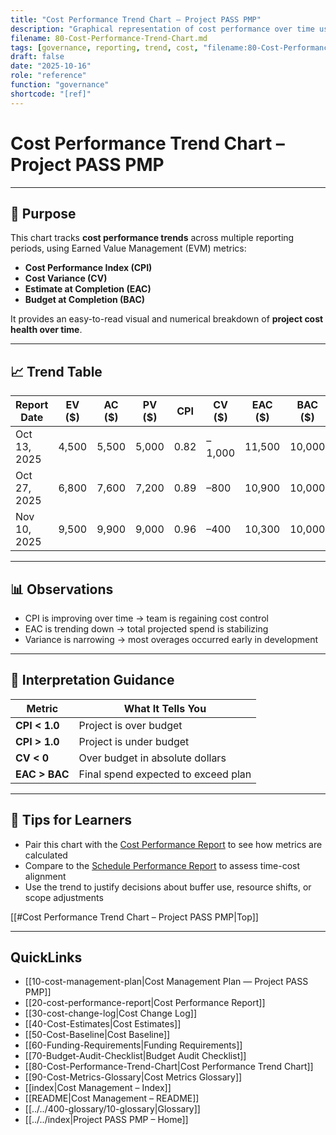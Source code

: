 ```yaml
---
title: "Cost Performance Trend Chart — Project PASS PMP"
description: "Graphical representation of cost performance over time using CPI, variance, and EVM data."
filename: 80-Cost-Performance-Trend-Chart.md
tags: [governance, reporting, trend, cost, "filename:80-Cost-Performance-Trend-Chart.md"]
draft: false
date: "2025-10-16"
role: "reference"
function: "governance"
shortcode: "[ref]"
---
```


# Cost Performance Trend Chart – Project PASS PMP  
---

## 📎 Purpose

This chart tracks **cost performance trends** across multiple reporting periods, using Earned Value Management (EVM) metrics:

- **Cost Performance Index (CPI)**  
- **Cost Variance (CV)**  
- **Estimate at Completion (EAC)**  
- **Budget at Completion (BAC)**

It provides an easy-to-read visual and numerical breakdown of **project cost health over time**.

---

## 📈 Trend Table

| Report Date | EV ($) | AC ($) | PV ($) | CPI | CV ($) | EAC ($) | BAC ($) | Notes |
|-------------|--------|--------|--------|-----|--------|---------|---------|-------|
| Oct 13, 2025 | 4,500  | 5,500  | 5,000  | 0.82 | –1,000 | 11,500  | 10,000  | Over budget (early) |
| Oct 27, 2025 | 6,800  | 7,600  | 7,200  | 0.89 | –800   | 10,900  | 10,000  | Trend improving |
| Nov 10, 2025 | 9,500  | 9,900  | 9,000  | 0.96 | –400   | 10,300  | 10,000  | Nearly recovered |

---

## 📊 Observations

- CPI is improving over time → team is regaining cost control  
- EAC is trending down → total projected spend is stabilizing  
- Variance is narrowing → most overages occurred early in development  

---

## 🔁 Interpretation Guidance

| Metric | What It Tells You |
|--------|--------------------|
| **CPI < 1.0** | Project is over budget |
| **CPI > 1.0** | Project is under budget |
| **CV < 0** | Over budget in absolute dollars |
| **EAC > BAC** | Final spend expected to exceed plan |

---

## 📘 Tips for Learners

- Pair this chart with the [Cost Performance Report](20-cost-performance-report.md) to see how metrics are calculated  
- Compare to the [Schedule Performance Report](../20-schedule-management/05-schedule-performance-report.md) to assess time-cost alignment  
- Use the trend to justify decisions about buffer use, resource shifts, or scope adjustments

[[#Cost Performance Trend Chart – Project PASS PMP|Top]]

---

## QuickLinks
- [[10-cost-management-plan|Cost Management Plan — Project PASS PMP]]
- [[20-cost-performance-report|Cost Performance Report]]
- [[30-cost-change-log|Cost Change Log]]
- [[40-Cost-Estimates|Cost Estimates]]
- [[50-Cost-Baseline|Cost Baseline]]
- [[60-Funding-Requirements|Funding Requirements]]
- [[70-Budget-Audit-Checklist|Budget Audit Checklist]]
- [[80-Cost-Performance-Trend-Chart|Cost Performance Trend Chart]]
- [[90-Cost-Metrics-Glossary|Cost Metrics Glossary]]
- [[index|Cost Management – Index]]
- [[README|Cost Management – README]]
- [[../../400-glossary/10-glossary|Glossary]]
- [[../../index|Project PASS PMP – Home]]
